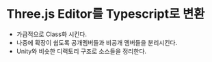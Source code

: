 # Three.js Editor를 Typescript로 변환
- 가급적으로 Class화 시킨다.
- 나중에 확장이 쉽도록 공개멤버들과 비공개 멤버들을 분리시킨다.
- Unity와 비슷한 디랙토리 구조로 소스들을 정리한다.
